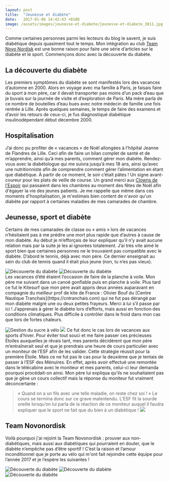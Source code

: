 ```yaml
---
layout: post
title:  "Jeunesse et diabète"
date:   2017-01-06 14:42:43 +0100
image: /assets/images/jeunesse-et-diabete/jeunesse-et-diabete_3811.jpg
---
```

Comme certaines personnes parmi les lecteurs du blog le savent, je suis diabétique depuis quasiment tout le temps. Mon intégration au club [Team Novo Nordisk](http://teamnovonordisk.com) est une bonne raison pour faire une série d’articles sur le diabète et le sport. Commençons donc avec la découverte du diabète.

## La découverte du diabète
Les premiers symptômes du diabète se sont manifestés lors des vacances d’automne en 2000. Alors en voyage avec ma famille à Paris, je faisais faire du sport à mon père, car il devait transporter pas moins d’un pack d’eau que je buvais sur la journée de visite et d’exploration de Paris.
Ma mère parla de ce nombre de bouteilles d’eau bues avec notre médecin de famille une fois rentrée à Lille. Après quelques semaines, le temps de faire des examens et d’avoir les retours de ceux-ci, je fus diagnostiqué diabétique insulinodépendant début décembre 2000.

## Hospitalisation
J’ai donc pu profiter de « vacances » de Noël allongées à l’hôpital Jeanne de Flandres de Lille. Ceci afin de faire un bilan complet de santé et de m’apprendre, ainsi qu’à mes parents, comment gérer mon diabète.
Rendez-vous avec la diabétologue qui me suivra jusqu’à mes 18 ans, ainsi qu’avec une nutritionniste afin de comprendre comment gérer l’alimentation en étant que diabétique.
À partir de ce moment, le soir c’était pâtes ! Un signe avant-coureur pour les plats de veille de course.
Un grand merci aux [Clowns de l'Espoir](http://lesclownsdelespoir.fr) qui passaient dans les chambres au moment des fêtes de Noël afin d'égayer la vie des jeunes patients. Je me rappelle que même dans ces moments d'hospitalisation, je m'estimais bien content de n'avoir qu'un diabète par rapport à certaines maladies de mes camarades de chambre.

## Jeunesse, sport et diabète
Certains de mes camarades de classe ou « amis » lors de vacances n’hésitaient pas à me prédire une mort plus rapide que d’autres à cause de mon diabète. Au début je m’efforçais de leur expliquer qu’il n’y avait aucune relation mais par la suite je les ai ignorées totalement.
J’ai très vite aimé le sport bien que certaines personnes ne le trouvaient pas compatible avec le diabète.
D’abord le tennis, déjà avec mon père. Ce dernier enseignait au sein du club de tennis quand il était plus jeune (non, tu n’es pas vieux).
<div class="gallery-box">
  <div class="gallery">
<img src="/assets/images/jeunesse-et-diabete/jeunesse-et-diabete_3793.jpg" title="Olivier Bouf" alt="Découverte du diabète" >
<img src="/assets/images/jeunesse-et-diabete/jeunesse-et-diabete_3794.jpg" title="Olivier Bouf" alt="Découverte du diabète" >
</div>
</div>
Les vacances d’été étaient l’occasion de faire de la planche à voile. Mon père me suivant dans un canoë gonflable puis en planche à voile. Plus tard ce fut le Kitesurf que mon père avait appris deux années auparavant en compagnie du meilleur prof de kite de France : Olivier Bouf du [Centre Nautique Tranchais](https://cntranchais.com) qui ne fut pas dérangé par mon diabète malgré une ou deux petites frayeurs. Merci à lui s’il passe par ici !
J’apprenais à gérer le diabète lors d’efforts, mais aussi en fonction des conditions climatiques. Plus difficile à contrôler dans le froid dans mon cas que lors de fortes chaleurs.

![Gestion du sucre à vélo](/assets/images/jeunesse-et-diabete/jeunesse-et-diabete_3803.jpg)
![](/assets/images/jeunesse-et-diabete/jeunesse-et-diabete_3802.jpg)
Ce fut donc le cas lors de vacances aux sports d’hiver. Pour éviter tout souci et me faire passer ces précieuses Étoiles auxquelles je rêvais tant, mes parents décidèrent que mon père m’entraînerait seul et que je prendrais une heure de cours particulier avec un moniteur de l’ESF afin de les valider.
Cette stratégie réussit pour la première Étoile. Mais ce ne fut pas le cas pour la deuxième que je tentais de passer à l’ESF des Ménuires. En effet, après avoir effectué une remontée dans le télécabine avec le moniteur et mes parents, celui-ci leur demanda pourquoi procédait-on ainsi.
Mon père lui expliqua qu'ils ne souhaitaient pas que je gêne un cours collectif mais la réponse du moniteur fut vraiment déconcertante :
> « Quand on a un fils avec une telle maladie, on reste chez soi ! »
Le cours se termina donc sur ce grave malentendu. L’ESF fit la sourde oreille lorsqu’on lui parla de la réaction de ce moniteur auquel il faudra expliquer que le sport ne fait que du bien à un diabétique !
![](/assets/images/jeunesse-et-diabete/jeunesse-et-diabete_3811.jpg)
## Team Novonordisk
Voilà pourquoi j'ai rejoint la Team Novonordisk : prouver aux non-diabétiques, mais aussi aux diabétiques qui pourraient en douter, que le diabète n’empêche pas d’être sportif !
C’est la raison et l’amour inconditionnel que je porte au vélo qui m'ont fait rejoindre cette équipe pour l’année 2017 et je l’espère les suivantes !
<div class="gallery-box">
  <div class="gallery">
<img src="/assets/images/jeunesse-et-diabete/jeunesse-et-diabete_3799.jpg" title="" alt="Découverte du diabète" >
<img src="/assets/images/jeunesse-et-diabete/jeunesse-et-diabete_3804.jpg" title="" alt="Découverte du diabète" >
<img src="/assets/images/jeunesse-et-diabete/jeunesse-et-diabete_3805.jpg" title="Avec James" alt="Découverte du diabète" >
</div>
</div>